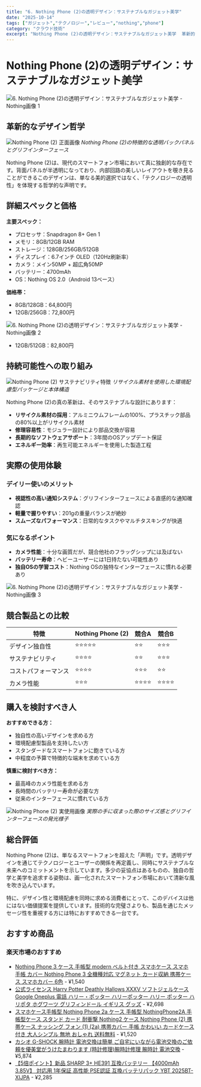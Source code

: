 ```yaml
---
title: "6. Nothing Phone (2)の透明デザイン：サステナブルなガジェット美学"
date: "2025-10-14"
tags: ["ガジェット","テクノロジー","レビュー","nothing","phone"]
category: "クラウド技術"
excerpt: "Nothing Phone (2)の透明デザイン：サステナブルなガジェット美学  革新的なデザイン哲学  ! Nothing Phone (2)の特徴的な透明バックパネルとグリフインターフェース  Nothing Phone (2)は、現代のスマートフォン市場において真に独創的な存在です。背面パネル..."
---
```


# Nothing Phone (2)の透明デザイン：サステナブルなガジェット美学

![6. Nothing Phone (2)の透明デザイン：サステナブルなガジェット美学 - Nothing画像 1](https://picsum.photos/id/60/800/600)



## 革新的なデザイン哲学

![Nothing Phone (2) 正面画像](https://example.com/nothing-phone2-front.jpg)
*Nothing Phone (2)の特徴的な透明バックパネルとグリフインターフェース*

Nothing Phone (2)は、現代のスマートフォン市場において真に独創的な存在です。背面パネルが半透明になっており、内部回路の美しいレイアウトを覗き見ることができるこのデザインは、単なる美的選択ではなく、「テクノロジーの透明性」を体現する哲学的な声明です。

## 詳細スペックと価格

**主要スペック：**
- プロセッサ：Snapdragon 8+ Gen 1
- メモリ：8GB/12GB RAM
- ストレージ：128GB/256GB/512GB
- ディスプレイ：6.7インチ OLED（120Hz刷新率）
- カメラ：メイン50MP + 超広角50MP
- バッテリー：4700mAh
- OS：Nothing OS 2.0（Android 13ベース）

**価格帯：**
- 8GB/128GB：64,800円
- 12GB/256GB：72,800円


![6. Nothing Phone (2)の透明デザイン：サステナブルなガジェット美学 - Nothing画像 2](https://picsum.photos/id/70/800/600)


- 12GB/512GB：82,800円

## 持続可能性への取り組み

![Nothing Phone (2) サステナビリティ特徴](https://example.com/nothing-phone2-sustainability.jpg)
*リサイクル素材を使用した環境配慮型パッケージと本体構造*

Nothing Phone (2)の真の革新は、そのサステナブルな設計にあります：

- **リサイクル素材の採用**：アルミニウムフレームの100%、プラスチック部品の80%以上がリサイクル素材
- **修理容易性**：モジュラー設計により部品交換が容易
- **長期的なソフトウェアサポート**：3年間のOSアップデート保証
- **エネルギー効率**：再生可能エネルギーを使用した製造工程

## 実際の使用体験

### デイリー使いのメリット
- **視認性の高い通知システム**：グリフインターフェースによる直感的な通知確認
- **軽量で握りやすい**：201gの重量バランスが絶妙
- **スムーズなパフォーマンス**：日常的なタスクやマルチタスキングが快適

### 気になるポイント
- **カメラ性能**：十分な画質だが、競合他社のフラッグシップには及ばない
- **バッテリー寿命**：ヘビーユーザーには1日持たない可能性あり
- **独自OSの学習コスト**：Nothing OSの独特なインターフェースに慣れる必要あり



![6. Nothing Phone (2)の透明デザイン：サステナブルなガジェット美学 - Nothing画像 3](https://picsum.photos/id/80/800/600)


## 競合製品との比較

| 特徴 | Nothing Phone (2) | 競合A | 競合B |
|------|-------------------|-------|-------|
| デザイン独自性 | ⭐⭐⭐⭐⭐ | ⭐⭐ | ⭐⭐⭐ |
| サステナビリティ | ⭐⭐⭐⭐ | ⭐⭐ | ⭐⭐⭐ |
| コストパフォーマンス | ⭐⭐⭐⭐ | ⭐⭐⭐ | ⭐⭐ |
| カメラ性能 | ⭐⭐⭐ | ⭐⭐⭐⭐ | ⭐⭐⭐⭐ |

## 購入を検討すべき人

**おすすめできる方：**
- 独自性の高いデザインを求める方
- 環境配慮型製品を支持したい方
- スタンダードなスマートフォンに飽きている方
- 中程度の予算で特徴的な端末を求めている方

**慎重に検討すべき方：**
- 最高峰のカメラ性能を求める方
- 長時間のバッテリー寿命が必要な方
- 従来のインターフェースに慣れている方

![Nothing Phone (2) 実使用画像](https://example.com/nothing-phone2-inhand.jpg)
*実際の手に収まった際のサイズ感とグリフインターフェースの発光様子*

## 総合評価

Nothing Phone (2)は、単なるスマートフォンを超えた「声明」です。透明デザインを通じてテクノロジーとユーザーの関係を再定義し、同時にサステナブルな未来へのコミットメントを示しています。多少の妥協点はあるものの、独自の哲学と美学を追求する姿勢は、画一化されたスマートフォン市場において清新な風を吹き込んでいます。

特に、デザイン性と環境配慮を同時に求める消費者にとって、このデバイスは他にはない価値提案を提供しています。技術的な完璧さよりも、製品を通じたメッセージ性を重視する方には特におすすめできる一台です。

<!-- アフィリエイト商品 -->
## おすすめ商品

### 楽天市場のおすすめ

- [Nothing Phone 3 ケース 手帳型 modern ベルト付き スマホケース スマホ 手帳 カバー Nothing Phone 3 全機種対応 マグネット カード収納 携帯ケース スマホカバー 6色](https://item.rakuten.co.jp/uo3911/ca5117-nothingphone3/?rafcid=wsc_i_is_1096528941688097201&m=1f454fb8.34705d0b.1f454fb9.255992fd&pc=1f454fb8.34705d0b.1f454fb9.255992fd) - ¥1,540
- [公式ライセンス Harry Potter Deathly Hallows XXXV ソフトジェルケース Google Oneplus 電話 ハリー・ポッター ハリーポッター ハリー ポッター ハリポタ ホグワーツ グリフィンドール イギリス グッズ](https://item.rakuten.co.jp/ecell/htpcr-msp1-hpotdh35/?rafcid=wsc_i_is_1096528941688097201&m=1f454fb8.34705d0b.1f454fb9.255992fd&pc=1f454fb8.34705d0b.1f454fb9.255992fd) - ¥2,698
- [スマホケース手帳型 Nothing Phone 2a ケース 手帳型 NothingPhone2A 手帳型ケース スタンド カード 耐衝撃 Nothing2 ケース Nothing Phone (2) 携帯ケース ナッシング フォン (1) (2a) 携帯カバー 手帳 かわいい カードケース付き 大人シンプル 無地 おしゃれ 送料無料](https://item.rakuten.co.jp/ranashop/gz-my-binyt-30/?rafcid=wsc_i_is_1096528941688097201&m=1f454fb8.34705d0b.1f454fb9.255992fd&pc=1f454fb8.34705d0b.1f454fb9.255992fd) - ¥1,520
- [カシオ G-SHOCK 腕時計 電池交換は簡単 ご自宅にいながら電池交換のご依頼を優美堂がうけたまわります (時計修理)腕時計修理 腕時計 電池交換](https://item.rakuten.co.jp/yuubido/casio_g-shock_cb/?rafcid=wsc_i_is_1096528941688097201&m=1f454fb8.34705d0b.1f454fb9.255992fd&pc=1f454fb8.34705d0b.1f454fb9.255992fd) - ¥5,874
- [【5倍ポイント】新品 SHARP 3+ HE391 互換バッテリー 【4000mAh 3.85V】 対応用 1年保証 高性能 PSE認証 互換バッテリパック YBT 2025BT-XIJPA](https://item.rakuten.co.jp/cocotecno/inmpshahe391xwh-aab-ybtrxi/?rafcid=wsc_i_is_1096528941688097201&m=1f454fb8.34705d0b.1f454fb9.255992fd&pc=1f454fb8.34705d0b.1f454fb9.255992fd) - ¥2,285


